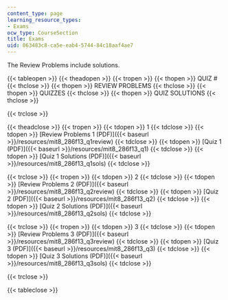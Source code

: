 ```yaml
---
content_type: page
learning_resource_types:
- Exams
ocw_type: CourseSection
title: Exams
uid: 063483c8-ca5e-eab4-5744-84c18aaf4ae7
---
```


The Review Problems include solutions.

{{< tableopen >}}
{{< theadopen >}}
{{< tropen >}}
{{< thopen >}}
QUIZ #
{{< thclose >}}
{{< thopen >}}
REVIEW PROBLEMS
{{< thclose >}}
{{< thopen >}}
QUIZZES
{{< thclose >}}
{{< thopen >}}
QUIZ SOLUTIONS
{{< thclose >}}

{{< trclose >}}

{{< theadclose >}}
{{< tropen >}}
{{< tdopen >}}
1
{{< tdclose >}}
{{< tdopen >}}
[Review Problems 1 (PDF)]({{< baseurl >}}/resources/mit8_286f13_q1review)
{{< tdclose >}}
{{< tdopen >}}
[Quiz 1 (PDF)]({{< baseurl >}}/resources/mit8_286f13_q1)
{{< tdclose >}}
{{< tdopen >}}
[Quiz 1 Solutions (PDF)]({{< baseurl >}}/resources/mit8_286f13_q1sols)
{{< tdclose >}}

{{< trclose >}}
{{< tropen >}}
{{< tdopen >}}
2
{{< tdclose >}}
{{< tdopen >}}
[Review Problems 2 (PDF)]({{< baseurl >}}/resources/mit8_286f13_q2review)
{{< tdclose >}}
{{< tdopen >}}
[Quiz 2 (PDF)]({{< baseurl >}}/resources/mit8_286f13_q2)
{{< tdclose >}}
{{< tdopen >}}
[Quiz 2 Solutions (PDF)]({{< baseurl >}}/resources/mit8_286f13_q2sols)
{{< tdclose >}}

{{< trclose >}}
{{< tropen >}}
{{< tdopen >}}
3
{{< tdclose >}}
{{< tdopen >}}
[Review Problems 3 (PDF)]({{< baseurl >}}/resources/mit8_286f13_q3review)
{{< tdclose >}}
{{< tdopen >}}
[Quiz 3 (PDF)]({{< baseurl >}}/resources/mit8_286f13_q3)
{{< tdclose >}}
{{< tdopen >}}
[Quiz 3 Solutions (PDF)]({{< baseurl >}}/resources/mit8_286f13_q3sols)
{{< tdclose >}}

{{< trclose >}}

{{< tableclose >}}